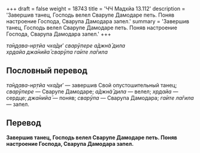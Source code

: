 +++
draft = false
weight = 18743
title = 'ЧЧ Мадхйа 13.112'
description = 'Завершив танец, Господь велел Сварупе Дамодаре петь. Поняв настроение Господа, Сварупа Дамодара запел.'
summary = 'Завершив танец, Господь велел Сварупе Дамодаре петь. Поняв настроение Господа, Сварупа Дамодара запел.'
+++

_та̄н̣д̣ава-нр̣тйа чха̄д̣и’ сварӯпере а̄джн̃а̄ дила  
хр̣дайа джа̄нийа̄ сварӯпа га̄ите ла̄гила_

## Пословный перевод

_та̄н̣д̣ава_\-_нр̣тйа_ _чха̄д̣и’_ — завершив Свой опустошительный танец; _сварӯпере_ — Сварупе Дамодаре; _а̄джн̃а̄_ _дила_ — велел; _хр̣дайа_ — сердце; _джа̄нийа̄_ — поняв; _сварӯпа_ — Сварупа Дамодара; _га̄ите_ _ла̄гила_ — запел.

## Перевод

**Завершив танец, Господь велел Сварупе Дамодаре петь. Поняв настроение Господа, Сварупа Дамодара запел.**
